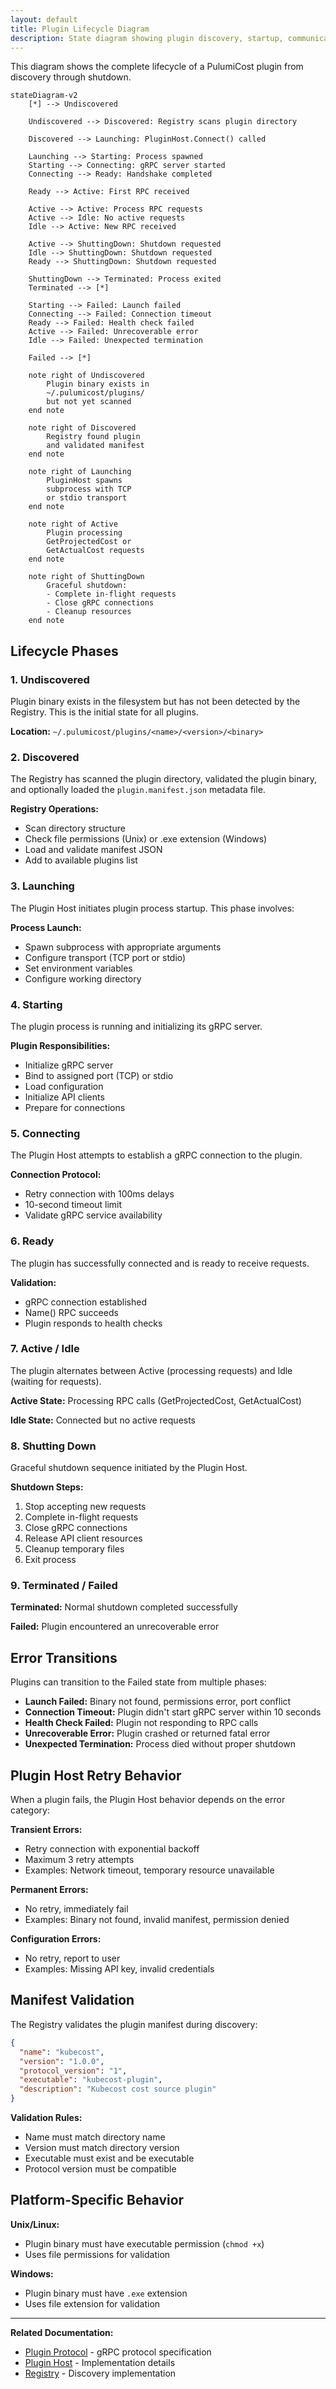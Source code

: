 ```yaml
---
layout: default
title: Plugin Lifecycle Diagram
description: State diagram showing plugin discovery, startup, communication, and shutdown phases
---
```


This diagram shows the complete lifecycle of a PulumiCost plugin from
discovery through shutdown.

```mermaid
stateDiagram-v2
    [*] --> Undiscovered

    Undiscovered --> Discovered: Registry scans plugin directory

    Discovered --> Launching: PluginHost.Connect() called

    Launching --> Starting: Process spawned
    Starting --> Connecting: gRPC server started
    Connecting --> Ready: Handshake completed

    Ready --> Active: First RPC received

    Active --> Active: Process RPC requests
    Active --> Idle: No active requests
    Idle --> Active: New RPC received

    Active --> ShuttingDown: Shutdown requested
    Idle --> ShuttingDown: Shutdown requested
    Ready --> ShuttingDown: Shutdown requested

    ShuttingDown --> Terminated: Process exited
    Terminated --> [*]

    Starting --> Failed: Launch failed
    Connecting --> Failed: Connection timeout
    Ready --> Failed: Health check failed
    Active --> Failed: Unrecoverable error
    Idle --> Failed: Unexpected termination

    Failed --> [*]

    note right of Undiscovered
        Plugin binary exists in
        ~/.pulumicost/plugins/
        but not yet scanned
    end note

    note right of Discovered
        Registry found plugin
        and validated manifest
    end note

    note right of Launching
        PluginHost spawns
        subprocess with TCP
        or stdio transport
    end note

    note right of Active
        Plugin processing
        GetProjectedCost or
        GetActualCost requests
    end note

    note right of ShuttingDown
        Graceful shutdown:
        - Complete in-flight requests
        - Close gRPC connections
        - Cleanup resources
    end note
```

## Lifecycle Phases

### 1. Undiscovered

Plugin binary exists in the filesystem but has not been detected by the
Registry. This is the initial state for all plugins.

**Location:** `~/.pulumicost/plugins/<name>/<version>/<binary>`

### 2. Discovered

The Registry has scanned the plugin directory, validated the plugin binary,
and optionally loaded the `plugin.manifest.json` metadata file.

**Registry Operations:**

- Scan directory structure
- Check file permissions (Unix) or .exe extension (Windows)
- Load and validate manifest JSON
- Add to available plugins list

### 3. Launching

The Plugin Host initiates plugin process startup. This phase involves:

**Process Launch:**

- Spawn subprocess with appropriate arguments
- Configure transport (TCP port or stdio)
- Set environment variables
- Configure working directory

### 4. Starting

The plugin process is running and initializing its gRPC server.

**Plugin Responsibilities:**

- Initialize gRPC server
- Bind to assigned port (TCP) or stdio
- Load configuration
- Initialize API clients
- Prepare for connections

### 5. Connecting

The Plugin Host attempts to establish a gRPC connection to the plugin.

**Connection Protocol:**

- Retry connection with 100ms delays
- 10-second timeout limit
- Validate gRPC service availability

### 6. Ready

The plugin has successfully connected and is ready to receive requests.

**Validation:**

- gRPC connection established
- Name() RPC succeeds
- Plugin responds to health checks

### 7. Active / Idle

The plugin alternates between Active (processing requests) and Idle (waiting
for requests).

**Active State:** Processing RPC calls (GetProjectedCost, GetActualCost)

**Idle State:** Connected but no active requests

### 8. Shutting Down

Graceful shutdown sequence initiated by the Plugin Host.

**Shutdown Steps:**

1. Stop accepting new requests
2. Complete in-flight requests
3. Close gRPC connections
4. Release API client resources
5. Cleanup temporary files
6. Exit process

### 9. Terminated / Failed

**Terminated:** Normal shutdown completed successfully

**Failed:** Plugin encountered an unrecoverable error

## Error Transitions

Plugins can transition to the Failed state from multiple phases:

- **Launch Failed:** Binary not found, permissions error, port conflict
- **Connection Timeout:** Plugin didn't start gRPC server within 10 seconds
- **Health Check Failed:** Plugin not responding to RPC calls
- **Unrecoverable Error:** Plugin crashed or returned fatal error
- **Unexpected Termination:** Process died without proper shutdown

## Plugin Host Retry Behavior

When a plugin fails, the Plugin Host behavior depends on the error category:

**Transient Errors:**

- Retry connection with exponential backoff
- Maximum 3 retry attempts
- Examples: Network timeout, temporary resource unavailable

**Permanent Errors:**

- No retry, immediately fail
- Examples: Binary not found, invalid manifest, permission denied

**Configuration Errors:**

- No retry, report to user
- Examples: Missing API key, invalid credentials

## Manifest Validation

The Registry validates the plugin manifest during discovery:

```json
{
  "name": "kubecost",
  "version": "1.0.0",
  "protocol_version": "1",
  "executable": "kubecost-plugin",
  "description": "Kubecost cost source plugin"
}
```

**Validation Rules:**

- Name must match directory name
- Version must match directory version
- Executable must exist and be executable
- Protocol version must be compatible

## Platform-Specific Behavior

**Unix/Linux:**

- Plugin binary must have executable permission (`chmod +x`)
- Uses file permissions for validation

**Windows:**

- Plugin binary must have `.exe` extension
- Uses file extension for validation

---

**Related Documentation:**

- [Plugin Protocol](../plugin-protocol.md) - gRPC protocol specification
- [Plugin Host](../../../internal/pluginhost/CLAUDE.md) - Implementation
  details
- [Registry](../../../internal/registry/CLAUDE.md) - Discovery implementation
